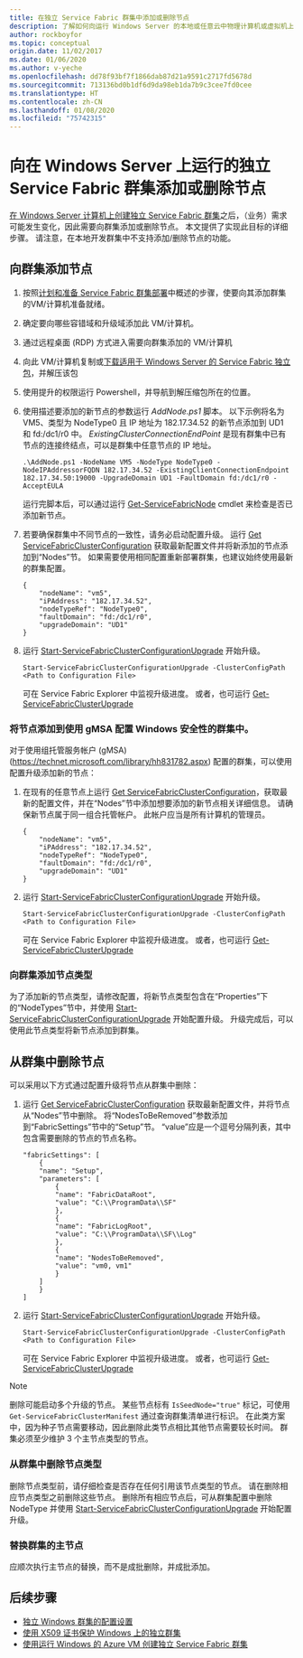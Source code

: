 ```yaml
---
title: 在独立 Service Fabric 群集中添加或删除节点
description: 了解如何向运行 Windows Server 的本地或任意云中物理计算机或虚拟机上的 Azure Service Fabric 群集添加节点。
author: rockboyfor
ms.topic: conceptual
origin.date: 11/02/2017
ms.date: 01/06/2020
ms.author: v-yeche
ms.openlocfilehash: dd78f93bf7f1866dab87d21a9591c2717fd5678d
ms.sourcegitcommit: 713136bd0b1df6d9da98eb1da7b9c3cee7fd0cee
ms.translationtype: HT
ms.contentlocale: zh-CN
ms.lasthandoff: 01/08/2020
ms.locfileid: "75742315"
---
```

# <a name="add-or-remove-nodes-to-a-standalone-service-fabric-cluster-running-on-windows-server"></a>向在 Windows Server 上运行的独立 Service Fabric 群集添加或删除节点
[在 Windows Server 计算机上创建独立 Service Fabric 群集](service-fabric-cluster-creation-for-windows-server.md)之后，（业务）需求可能发生变化，因此需要向群集添加或删除节点。 本文提供了实现此目标的详细步骤。 请注意，在本地开发群集中不支持添加/删除节点的功能。
## <a name="add-nodes-to-your-cluster"></a>向群集添加节点

1. 按照[计划和准备 Service Fabric 群集部署](service-fabric-cluster-creation-for-windows-server.md)中概述的步骤，使要向其添加群集的VM/计算机准备就绪。
2. 确定要向哪些容错域和升级域添加此 VM/计算机。
3. 通过远程桌面 (RDP) 方式进入需要向群集添加的 VM/计算机
4. 向此 VM/计算机复制或[下载适用于 Windows Server 的 Service Fabric 独立包](https://go.microsoft.com/fwlink/?LinkId=730690)，并解压该包
5. 使用提升的权限运行 Powershell，并导航到解压缩包所在的位置。
6. 使用描述要添加的新节点的参数运行 *AddNode.ps1* 脚本。 以下示例将名为 VM5、类型为 NodeType0 且 IP 地址为 182.17.34.52 的新节点添加到 UD1 和 fd:/dc1/r0 中。 *ExistingClusterConnectionEndPoint* 是现有群集中已有节点的连接终结点，可以是群集中任意节点的 IP 地址。 

    ```
    .\AddNode.ps1 -NodeName VM5 -NodeType NodeType0 -NodeIPAddressorFQDN 182.17.34.52 -ExistingClientConnectionEndpoint 182.17.34.50:19000 -UpgradeDomain UD1 -FaultDomain fd:/dc1/r0 -AcceptEULA
    ```
    运行完脚本后，可以通过运行 [Get-ServiceFabricNode](https://docs.microsoft.com/powershell/module/servicefabric/get-servicefabricnode?view=azureservicefabricps) cmdlet 来检查是否已添加新节点。

7. 若要确保群集中不同节点的一致性，请务必启动配置升级。 运行 [Get ServiceFabricClusterConfiguration](https://docs.microsoft.com/powershell/module/servicefabric/get-servicefabricclusterconfiguration?view=azureservicefabricps) 获取最新配置文件并将新添加的节点添加到“Nodes”节。 如果需要使用相同配置重新部署群集，也建议始终使用最新的群集配置。

    ```
    {
        "nodeName": "vm5",
        "iPAddress": "182.17.34.52",
        "nodeTypeRef": "NodeType0",
        "faultDomain": "fd:/dc1/r0",
        "upgradeDomain": "UD1"
    }
    ```
8. 运行 [Start-ServiceFabricClusterConfigurationUpgrade](https://docs.microsoft.com/powershell/module/servicefabric/start-servicefabricclusterconfigurationupgrade?view=azureservicefabricps) 开始升级。

    ```
    Start-ServiceFabricClusterConfigurationUpgrade -ClusterConfigPath <Path to Configuration File>

    ```
    可在 Service Fabric Explorer 中监视升级进度。 或者，也可运行 [Get-ServiceFabricClusterUpgrade](https://docs.microsoft.com/powershell/module/servicefabric/get-servicefabricclusterupgrade?view=azureservicefabricps)

### <a name="add-nodes-to-clusters-configured-with-windows-security-using-gmsa"></a>将节点添加到使用 gMSA 配置 Windows 安全性的群集中。
对于使用组托管服务帐户 (gMSA)(https://technet.microsoft.com/library/hh831782.aspx) 配置的群集，可以使用配置升级添加新的节点：
1. 在现有的任意节点上运行 [Get ServiceFabricClusterConfiguration](https://docs.microsoft.com/powershell/module/servicefabric/get-servicefabricclusterconfiguration?view=azureservicefabricps)，获取最新的配置文件，并在“Nodes”节中添加想要添加的新节点相关详细信息。 请确保新节点属于同一组合托管帐户。 此帐户应当是所有计算机的管理员。

    ```
    {
        "nodeName": "vm5",
        "iPAddress": "182.17.34.52",
        "nodeTypeRef": "NodeType0",
        "faultDomain": "fd:/dc1/r0",
        "upgradeDomain": "UD1"
    }
    ```
2. 运行 [Start-ServiceFabricClusterConfigurationUpgrade](https://docs.microsoft.com/powershell/module/servicefabric/start-servicefabricclusterconfigurationupgrade?view=azureservicefabricps) 开始升级。

    ```
    Start-ServiceFabricClusterConfigurationUpgrade -ClusterConfigPath <Path to Configuration File>
    ```
    可在 Service Fabric Explorer 中监视升级进度。 或者，也可运行 [Get-ServiceFabricClusterUpgrade](https://docs.microsoft.com/powershell/module/servicefabric/get-servicefabricclusterupgrade?view=azureservicefabricps)

### <a name="add-node-types-to-your-cluster"></a>向群集添加节点类型
为了添加新的节点类型，请修改配置，将新节点类型包含在“Properties”下的“NodeTypes”节中，并使用 [Start-ServiceFabricClusterConfigurationUpgrade](https://docs.microsoft.com/powershell/module/servicefabric/start-servicefabricclusterconfigurationupgrade?view=azureservicefabricps) 开始配置升级。 升级完成后，可以使用此节点类型将新节点添加到群集。

## <a name="remove-nodes-from-your-cluster"></a>从群集中删除节点
可以采用以下方式通过配置升级将节点从群集中删除：

1. 运行 [Get ServiceFabricClusterConfiguration](https://docs.microsoft.com/powershell/module/servicefabric/get-servicefabricclusterconfiguration?view=azureservicefabricps) 获取最新配置文件，并将节点从“Nodes”节中删除。 
将“NodesToBeRemoved”参数添加到“FabricSettings”节中的“Setup”节。 “value”应是一个逗号分隔列表，其中包含需要删除的节点的节点名称。

    ```
    "fabricSettings": [
        {
        "name": "Setup",
        "parameters": [
            {
            "name": "FabricDataRoot",
            "value": "C:\\ProgramData\\SF"
            },
            {
            "name": "FabricLogRoot",
            "value": "C:\\ProgramData\\SF\\Log"
            },
            {
            "name": "NodesToBeRemoved",
            "value": "vm0, vm1"
            }
        ]
        }
    ]
    ```
2. 运行 [Start-ServiceFabricClusterConfigurationUpgrade](https://docs.microsoft.com/powershell/module/servicefabric/start-servicefabricclusterconfigurationupgrade?view=azureservicefabricps) 开始升级。

    ```
    Start-ServiceFabricClusterConfigurationUpgrade -ClusterConfigPath <Path to Configuration File>

    ```
    可在 Service Fabric Explorer 中监视升级进度。 或者，也可运行 [Get-ServiceFabricClusterUpgrade](https://docs.microsoft.com/powershell/module/servicefabric/get-servicefabricclusterupgrade?view=azureservicefabricps)

> [!NOTE]
> 删除可能启动多个升级的节点。 某些节点标有 `IsSeedNode="true"` 标记，可使用 `Get-ServiceFabricClusterManifest` 通过查询群集清单进行标识。 在此类方案中，因为种子节点需要移动，因此删除此类节点相比其他节点需要较长时间。 群集必须至少维护 3 个主节点类型的节点。
> 
> 

### <a name="remove-node-types-from-your-cluster"></a>从群集中删除节点类型
删除节点类型前，请仔细检查是否存在任何引用该节点类型的节点。 请在删除相应节点类型之前删除这些节点。 删除所有相应节点后，可从群集配置中删除 NodeType 并使用 [Start-ServiceFabricClusterConfigurationUpgrade](https://docs.microsoft.com/powershell/module/servicefabric/start-servicefabricclusterconfigurationupgrade?view=azureservicefabricps) 开始配置升级。

### <a name="replace-primary-nodes-of-your-cluster"></a>替换群集的主节点
应顺次执行主节点的替换，而不是成批删除，并成批添加。

## <a name="next-steps"></a>后续步骤
* [独立 Windows 群集的配置设置](service-fabric-cluster-manifest.md)
* [使用 X509 证书保护 Windows 上的独立群集](service-fabric-windows-cluster-x509-security.md)
* [使用运行 Windows 的 Azure VM 创建独立 Service Fabric 群集](service-fabric-cluster-creation-with-windows-azure-vms.md)

<!--Update_Description: update meta properties, wording update -->